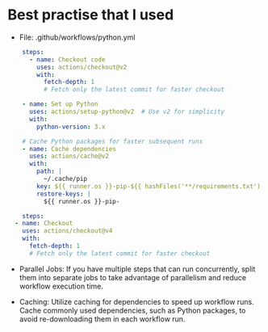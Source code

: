 # Best practise that I used

* File: .github/workflows/python.yml

```yaml
    steps:
      - name: Checkout code
        uses: actions/checkout@v2
        with:
          fetch-depth: 1 
          # Fetch only the latest commit for faster checkout
```

```yaml
    - name: Set up Python
      uses: actions/setup-python@v2  # Use v2 for simplicity
      with:
        python-version: 3.x
```

```yaml
    # Cache Python packages for faster subsequent runs
    - name: Cache dependencies
      uses: actions/cache@v2
      with:
        path: |
          ~/.cache/pip
        key: ${{ runner.os }}-pip-${{ hashFiles('**/requirements.txt') }}
        restore-keys: |
          ${{ runner.os }}-pip-     
```

```yaml
    steps:
  - name: Checkout
    uses: actions/checkout@v4
    with:
      fetch-depth: 1
      # Fetch only the latest commit for faster checkout
```

* Parallel Jobs: If you have multiple steps that can run concurrently, split them into separate jobs to take advantage of parallelism and reduce workflow execution time.

* Caching: Utilize caching for dependencies to speed up workflow runs. Cache commonly used dependencies, such as Python packages, to avoid re-downloading them in each workflow run.

